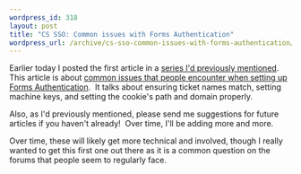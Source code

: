 ```yaml
--- 
wordpress_id: 318
layout: post
title: "CS SSO: Common issues with Forms Authentication"
wordpress_url: /archive/cs-sso-common-issues-with-forms-authentication/
---
```


<p>Earlier today I posted the first article in a <a href="http://qgyen.net/archive/2007/05/16/community-server-single-sign-on-scenarios.aspx">series I&#39;d previously mentioned</a>.&nbsp; This article is about <a href="http://wiki.communityserver.org/kb/article.aspx/270/common-things-to-check-when-using-forms-authentication/">common issues that people encounter when setting up Forms Authentication</a>.&nbsp; It talks about ensuring ticket names match, setting machine keys, and setting the cookie&#39;s path and domain properly.</p> <p>Also, as I&#39;d previously mentioned, please send me suggestions for future articles if you haven&#39;t already!&nbsp; Over time, I&#39;ll be adding more and more.</p> <p>Over time, these will likely get more technical and involved, though I really wanted to get this first one out there as it is a common question on the forums that people seem to regularly face.</p>
         
